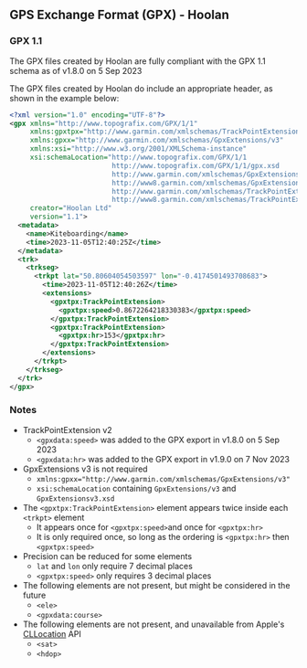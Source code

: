 ## GPS Exchange Format (GPX) - Hoolan

### GPX 1.1

The GPX files created by Hoolan are fully compliant with the GPX 1.1 schema as of v1.8.0 on 5 Sep 2023

The GPX files created by Hoolan do include an appropriate header, as shown in the example below:

```xml
<?xml version="1.0" encoding="UTF-8"?>
<gpx xmlns="http://www.topografix.com/GPX/1/1" 
     xmlns:gpxtpx="http://www.garmin.com/xmlschemas/TrackPointExtension/v2" 
     xmlns:gpxx="http://www.garmin.com/xmlschemas/GpxExtensions/v3" 
     xmlns:xsi="http://www.w3.org/2001/XMLSchema-instance" 
     xsi:schemaLocation="http://www.topografix.com/GPX/1/1
                         http://www.topografix.com/GPX/1/1/gpx.xsd 
                         http://www.garmin.com/xmlschemas/GpxExtensions/v3
                         http://www8.garmin.com/xmlschemas/GpxExtensionsv3.xsd 
                         http://www.garmin.com/xmlschemas/TrackPointExtension/v2
                         http://www8.garmin.com/xmlschemas/TrackPointExtensionv2.xsd"
     creator="Hoolan Ltd"
     version="1.1">
  <metadata>
    <name>Kiteboarding</name>
    <time>2023-11-05T12:40:25Z</time>
  </metadata>
  <trk>
    <trkseg>
      <trkpt lat="50.80604054503597" lon="-0.4174501493708683">
        <time>2023-11-05T12:40:26Z</time>
        <extensions>
          <gpxtpx:TrackPointExtension>
            <gpxtpx:speed>0.8672264218330383</gpxtpx:speed>
          </gpxtpx:TrackPointExtension>
          <gpxtpx:TrackPointExtension>
            <gpxtpx:hr>153</gpxtpx:hr>
          </gpxtpx:TrackPointExtension>
        </extensions>
      </trkpt>
    </trkseg>
  </trk>
</gpx>
```



### Notes

- TrackPointExtension v2
  - `<gpxdata:speed>` was added to the GPX export in v1.8.0 on 5 Sep 2023
  - `<gpxdata:hr>` was added to the GPX export in v1.9.0 on 7 Nov 2023
- GpxExtensions v3 is not required
  - `xmlns:gpxx="http://www.garmin.com/xmlschemas/GpxExtensions/v3" `
  - `xsi:schemaLocation` containing `GpxExtensions/v3` and `GpxExtensionsv3.xsd`
- The `<gpxtpx:TrackPointExtension>` element appears twice inside each `<trkpt>` element
  - It appears once for `<gpxtpx:speed>`and once for `<gpxtpx:hr>`
  - It is only required once, so long as the ordering is `<gpxtpx:hr>` then `<gpxtpx:speed>`
- Precision can be reduced for some elements
  - `lat` and `lon` only require 7 decimal places
  - `<gpxtpx:speed>` only requires 3 decimal places
- The following elements are not present, but might be considered in the future
  - `<ele>`
  - `<gpxdata:course>`
- The following elements are not present, and unavailable from Apple's [CLLocation](https://developer.apple.com/documentation/corelocation/cllocation) API
  - `<sat>`
  - `<hdop>`
